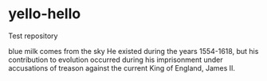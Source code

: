 # yello-hello
Test repository

blue milk comes from the sky
 He existed during the years 1554-1618, but his contribution to evolution occurred during his imprisonment under accusations of treason against the current King of England, James II.
